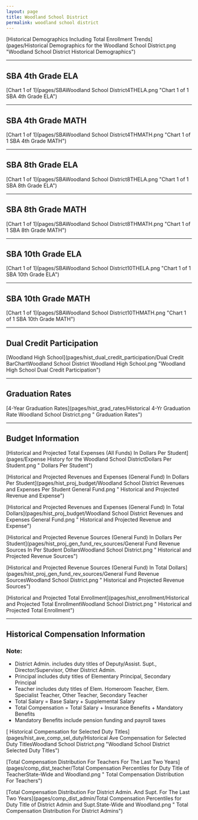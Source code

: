 ```yaml
---
layout: page
title: Woodland School District
permalink: woodland school district
---
```



[Historical Demographics Including Total Enrollment Trends](pages/Historical Demographics for the Woodland School District.png "Woodland School District Historical Demographics")

___

## SBA 4th Grade ELA

[Chart 1 of 1](pages/SBAWoodland School District4THELA.png "Chart 1 of 1 SBA 4th Grade ELA")


___

## SBA 4th Grade MATH

[Chart 1 of 1](pages/SBAWoodland School District4THMATH.png "Chart 1 of 1 SBA 4th Grade MATH")


___

## SBA 8th Grade ELA

[Chart 1 of 1](pages/SBAWoodland School District8THELA.png "Chart 1 of 1 SBA 8th Grade ELA")


___

## SBA 8th Grade MATH

[Chart 1 of 1](pages/SBAWoodland School District8THMATH.png "Chart 1 of 1 SBA 8th Grade MATH")


___

## SBA 10th Grade ELA

[Chart 1 of 1](pages/SBAWoodland School District10THELA.png "Chart 1 of 1 SBA 10th Grade ELA")


___

## SBA 10th Grade MATH

[Chart 1 of 1](pages/SBAWoodland School District10THMATH.png "Chart 1 of 1 SBA 10th Grade MATH")


___

## Dual Credit Participation

[Woodland High School](pages/hist_dual_credit_participation/Dual Credit BarChartWoodland School District Woodland High School.png "Woodland High School Dual Credit Participation")


___

## Graduation Rates

[4-Year Graduation Rates](pages/hist_grad_rates/Historical 4-Yr Graduation Rate Woodland School District.png " Graduation Rates")


___

## Budget Information

[Historical and Projected Total Expenses (All Funds) In Dollars Per Student](pages/Expense History for the Woodland School DistrictDollars Per Student.png " Dollars Per Student")

[Historical and Projected Revenues and Expenses (General Fund) In Dollars Per Student](pages/hist_proj_budget/Woodland School District Revenues and Expenses Per Student General Fund.png " Historical and Projected Revenue and Expense")

[Historical and Projected Revenues and Expenses (General Fund) In Total Dollars](pages/hist_proj_budget/Woodland School District Revenues and Expenses General Fund.png " Historical and Projected Revenue and Expense")

[Historical and Projected Revenue Sources (General Fund) In Dollars Per Student](pages/hist_proj_gen_fund_rev_sources/General Fund Revenue Sources In Per Student DollarsWoodland School District.png " Historical and Projected Revenue Sources")

[Historical and Projected Revenue Sources (General Fund) In Total Dollars](pages/hist_proj_gen_fund_rev_sources/General Fund Revenue SourcesWoodland School District.png " Historical and Projected Revenue Sources")

[Historical and Projected Total Enrollment](pages/hist_enrollment/Historical and Projected Total EnrollmentWoodland School District.png " Historical and Projected Total Enrollment")


___

## Historical Compensation Information
### Note:
- District Admin. includes duty titles of Deputy/Assist. Supt., Director/Supervisor, Other District Admin.
- Principal includes duty titles of Elementary Principal, Secondary Principal
- Teacher includes duty titles of Elem. Homeroom Teacher, Elem. Specialist Teacher, Other Teacher, Secondary Teacher
- Total Salary = Base Salary + Supplemental Salary
- Total Compensation = Total Salary + Insurance Benefits + Mandatory Benefits
- Mandatory Benefits include pension funding and payroll taxes

[ Historical Compensation for Selected Duty Titles](pages/hist_ave_comp_sel_duty/Historical Ave Compensation for Selected Duty TitlesWoodland School District.png "Woodland School District Selected Duty Titles")

[Total Compensation Distribution For Teachers For The Last Two Years](pages/comp_dist_teacher/Total Compensation Percentiles for Duty Title of TeacherState-Wide and Woodland.png " Total Compensation Distribution For Teachers")

[Total Compensation Distribution For District Admin. And Supt. For The Last Two Years](pages/comp_dist_admin/Total Compensation Percentiles for Duty Title of District Admin and Supt.State-Wide and Woodland.png " Total Compensation Distribution For District Admins")

